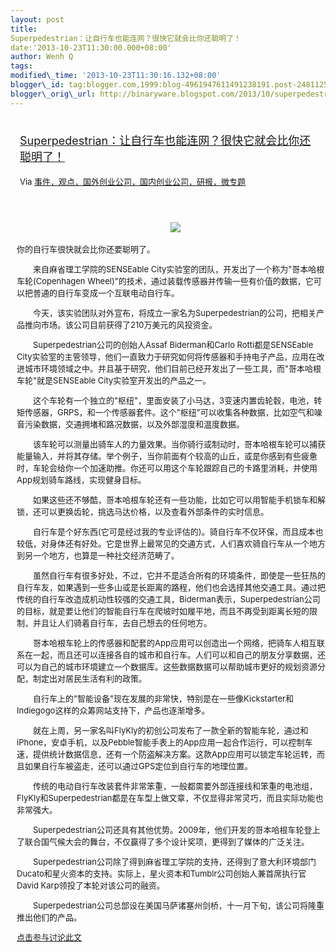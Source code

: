 ```yaml
--- 
layout: post 
title:
Superpedestrian：让自行车也能连网？很快它就会比你还聪明了！ 
date:'2013-10-23T11:30:00.000+08:00' 
author: Wenh Q
tags:
modified\_time: '2013-10-23T11:30:16.132+08:00' 
blogger\_id: tag:blogger.com,1999:blog-4961947611491238191.post-2481125825324585863
blogger\_orig\_url: http://binaryware.blogspot.com/2013/10/superpedestrian.html
---
```

<div style="margin: 10px; padding: 5px;">

<div style="font-size: 18px;">

[Superpedestrian：让自行车也能连网？很快它就会比你还聪明了！](http://www.kuailiyu.com/article/5587.html)

</div>

<div style="font-size: 13px;">

Via
[事件，观点，国外创业公司，国内创业公司，研报，微专题](http://www.kuailiyu.com/)

</div>

</div>

<div style="font-size: 13px; padding: 15px 0 10px 10px;">

<div style="text-align: center;">

　![](http://www.kuailiyu.com/uploadfile/2013/1022/20131022032933501.jpg)

</div>

你的自行车很快就会比你还要聪明了。

　　来自麻省理工学院的SENSEable
City实验室的团队，开发出了一个称为"哥本哈根车轮(Copenhagen
Wheel)"的技术，通过装载传感器并传输一些有价值的数据，它可以把普通的自行车变成一个互联电动自行车。

　　今天，该实验团队对外宣布，将成立一家名为Superpedestrian的公司，把相关产品推向市场。该公司目前获得了210万美元的风投资金。

　　Superpedestrian公司的创始人Assaf Biderman和Carlo Rotti都是SENSEable
City实验室的主管领导，他们一直致力于研究如何将传感器和手持电子产品，应用在改进城市环境领域之中。并且基于研究，他们目前已经开发出了一些工具，而"哥本哈根车轮"就是SENSEable
City实验室开发出的产品之一。

　　这个车轮有一个独立的"枢纽"，里面安装了小马达，3变速内置齿轮毂，电池，转矩传感器，GRPS，和一个传感器套件。这个"枢纽"可以收集各种数据，比如空气和噪音污染数据，交通拥堵和路况数据，以及外部湿度和温度数据。

　　该车轮可以测量出骑车人的力量效果。当你骑行或制动时，哥本哈根车轮可以捕获能量输入，并将其存储。举个例子，当你前面有个较高的山丘，或是你感到有些疲惫时，车轮会给你一个加速助推。你还可以用这个车轮跟踪自己的卡路里消耗，并使用App规划骑车路线，实现健身目标。

　　如果这些还不够酷，哥本哈根车轮还有一些功能，比如它可以用智能手机锁车和解锁，还可以更换齿轮，挑选马达价格，以及查看外部条件的实时信息。

　　自行车是个好东西(它可是经过我的专业评估的)。骑自行车不仅环保，而且成本也较低，对身体还有好处。它是世界上最常见的交通方式，人们喜欢骑自行车从一个地方到另一个地方，也算是一种社交经济范畴了。

　　虽然自行车有很多好处，不过，它并不是适合所有的环境条件，即使是一些狂热的自行车友，如果遇到一些多山或是长距离的路程，他们也会选择其他交通工具。通过把传统的自行车改造成机动性较强的交通工具，Biderman表示，Superpedestrian公司的目标，就是要让他们的智能自行车在爬坡时如履平地，而且不再受到距离长短的限制，并且让人们骑着自行车，去自己想去的任何地方。

　　哥本哈根车轮上的传感器和配套的App应用可以创造出一个网络，把骑车人相互联系在一起，而且还可以连接各自的城市和自行车。人们可以和自己的朋友分享数据，还可以为自己的城市环境建立一个数据库。这些数据数据可以帮助城市更好的规划资源分配，制定出对居民生活有利的政策。

　　自行车上的"智能设备"现在发展的非常快，特别是在一些像Kickstarter和Indiegogo这样的众筹网站支持下，产品也逐渐增多。

　　就在上周，另一家名叫FlyKly的初创公司发布了一款全新的智能车轮，通过和iPhone，安卓手机，以及Pebble智能手表上的App应用一起合作运行，可以控制车速，提供统计数据信息，还有一个防盗解决方案。这款App应用可以锁定车轮运转，而且如果自行车被盗走，还可以通过GPS定位到自行车的地理位置。

　　传统的电动自行车改装套件非常笨重，一般都需要外部连接线和笨重的电池组，FlyKly和Superpedestrian都是在车型上做文章，不仅显得非常灵巧，而且实际功能也非常强大。

　　Superpedestrian公司还具有其他优势。2009年，他们开发的哥本哈根车轮登上了联合国气候大会的舞台，不仅赢得了多个设计奖项，更得到了媒体的广泛关注。

　　Superpedestrian公司除了得到麻省理工学院的支持，还得到了意大利环境部门Ducato和星火资本的支持。实际上，星火资本和Tumblr公司创始人兼首席执行官David
Karp领投了本轮对该公司的融资。

　　Superpedestrian公司总部设在美国马萨诸塞州剑桥，十一月下旬，该公司将隆重推出他们的产品。

[点击参与讨论此文](http://www.kuailiyu.com/article/5587.html?utm_source=articletail&utm_medium=RSS#comments)

</div>
